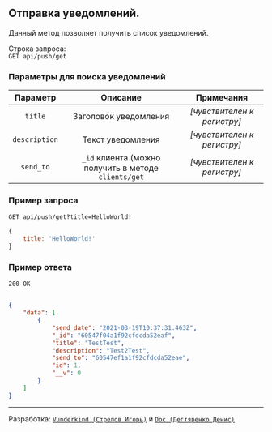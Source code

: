 ## Отправка уведомлений.

Данный метод позволяет получить список уведомлений.

Строка запроса:  
`GET api/push/get`

### Параметры для поиска уведомлений
|Параметр|Описание|Примечания|
| :-------------: |:-------------:| :----:|
|`title` | Заголовок уведомления | *[чувствителен к регистру]* |
|`description`       | Текст уведомления      | *[чувствителен к регистру]* |
|`send_to`           | `_id` клиента (можно получить в методе `clients/get`    | *[чувствителен к регистру]* |

### Пример запроса
`GET api/push/get?title=HelloWorld!`

```javascript
{
    title: 'HelloWorld!'
}
```

### Пример ответа
`200 OK`

```json

{
    "data": [
        {
            "send_date": "2021-03-19T10:37:31.463Z",
            "_id": "60547f04a1f92cfdcda52eaf",
            "title": "TestTest",
            "description": "Test2Test",
            "send_to": "60547ef1a1f92cfdcda52eae",
            "id": 1,
            "__v": 0
        }
    ]
}

```
___________
Разработка: [`Vunderkind (Стрелов Игорь)`](https://github.com/VunderkindMedia) и [`Doc (Дегтяренко Денис)`](https://github.com/docokha)
